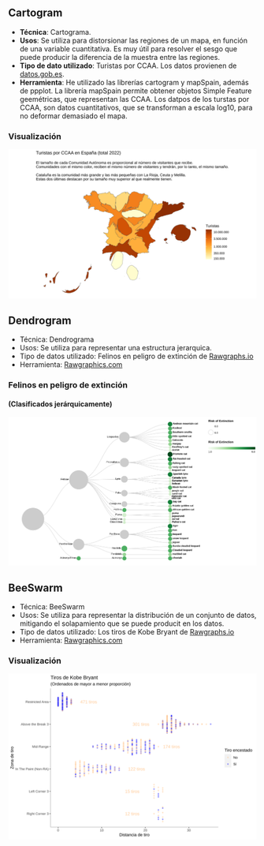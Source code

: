 ## Cartogram

- **Técnica**: Cartograma.
- **Usos**: Se utiliza para distorsionar las regiones de un mapa, en función de una variable cuantitativa. Es muy útil para resolver el sesgo que puede producir la diferencia de la muestra entre las regiones.
- **Tipo de dato utilizado**: Turistas por CCAA. Los datos provienen de [datos.gob.es](https://datos.gob.es/es/catalogo/ea0010587-numero-de-turistas-pernoctaciones-y-duracion-media-por-ccaa-de-destino-desglosados-por-continente-y-pais-de-residencia-identificador-api-52046). 
- **Herramienta**: He utilizado las librerías cartogram y mapSpain, además de ppplot. La librería mapSpain permite obtener objetos Simple Feature geemétricas, que representan las CCAA. Los datpos de los turstas por CCAA, son datos cuantitativos, que se transforman a escala log10, para no deformar demasiado el mapa.

### Visualización

![Cartogram](/cartogram.svg)

## Dendrogram

- Técnica: Dendrograma
- Usos: Se utiliza para representar una estructura jerarquica.
- Tipo de datos utilizado: Felinos en peligro de extinción de [Rawgraphs.io](https://github.com/rawgraphs/rawgraphs-app/blob/master/public/sample-datasets/Dendrogram%20-%20Felidae%20classification.tsv)
- Herramienta: [Rawgraphics.com](https://www.rawgraphs.io/)

### Felinos en peligro de extinción
#### (Clasificados jerárquicamente)
![Dendrogram](/Felinos_Dendrogram.svg)

## BeeSwarm

- Técnica: BeeSwarm
- Usos: Se utiliza para representar la distribución de un conjunto de datos, mitigando el solapamiento que se puede producit en los datos.
- Tipo de datos utilizado: Los tiros de Kobe Bryant de [Rawgraphs.io](https://github.com/rawgraphs/rawgraphs-app/blob/master/public/sample-datasets/Hexbin%20-%20basketball%20shots.tsv)
- Herramienta: [Rawgraphics.com](https://www.rawgraphs.io/)

### Visualización

![BeeSwarm](/beeswarm.svg)
